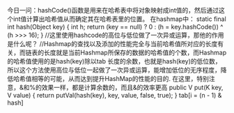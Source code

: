 今日一问：hashCode()函数是用来在哈希表中将对象映射成int值的，然后通过这个int值计算出哈希值从而确定其在哈希表里的位置。
    在hashmap中：
        static final int hash(Object key) {
                int h;
                return (key == null) ? 0 : (h = key.hashCode()) ^ (h >>> 16);
            }
            //这里使用hashcode的高位与低位做了一次异或运算，那他的作用是什么呢？
            //Hashmap的查找以及添加的性能完全与当前哈希值所对应的长度有关，而链表的长度就是当前Hashmap所保存的数据的哈希值的个数，而Hashmap的哈希值使用的是hash(key)除以tab
            长度的余数，也就是hash(key)的低位数，所以这个方法使用高位与低位一起做了一次异或运算，能增加低位的无序程度，降低哈希值相等的可能，从而达到提升HashMap的性能的目的.
            在这里，特别注意，&和%的效果一样，都是计算余数的，而且&的效率更高
        public V put(K key, V value) {
                    return putVal(hash(key), key, value, false, true);
                }
        tab[i = (n - 1) & hash]